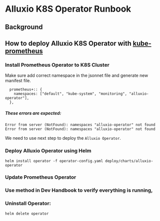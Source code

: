 # Alluxio K8S Operator Runbook

## Background



## How to deploy Alluxio K8S Operator with [kube-prometheus](https://github.com/prometheus-operator/kube-prometheus)

### Install Prometheus Operator to K8S Cluster

Make sure add correct namespace in the jsonnet file and generate new manifest file.

```
  prometheus+:: {
    namespaces: ["default", "kube-system", "monitoring", "alluxio-operator"],
  },
```

##### These errors are expected:
```shell
Error from server (NotFound): namespaces "alluxio-operator" not found
Error from server (NotFound): namespaces "alluxio-operator" not found
```
We need to use next step to deploy the `Alluxio Operator`.

### Deploy Alluxio Operator using Helm
`helm install operator -f operator-config.yaml deploy/charts/alluxio-operator`

### Update Prometheus Operator

### Use method in Dev Handbook to verify everything is running,


### Uninstall Operator:
`helm delete operator `